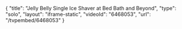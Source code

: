 {
    "title": "Jelly Belly Single Ice Shaver at Bed Bath and Beyond",
    "type": "solo",
    "layout": "iframe-static",
    "videoId": "6468053",
    "url": "\/tvpembed\/6468053"
}